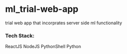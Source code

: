 # ml_trial-web-app
trial web app that incorprates server side ml functionality
### Tech Stack:
ReactJS
NodeJS
PythonShell
Python
